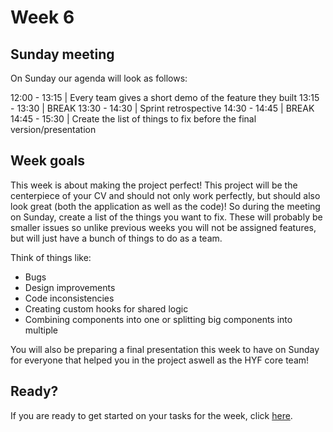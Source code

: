# Week 6

## Sunday meeting
On Sunday our agenda will look as follows:

12:00 - 13:15 | Every team gives a short demo of the feature they built
13:15 - 13:30 | BREAK
13:30 - 14:30 | Sprint retrospective
14:30 - 14:45 | BREAK
14:45 - 15:30 | Create the list of things to fix before the final version/presentation

## Week goals
This week is about making the project perfect! This project will be the centerpiece of your CV and should not only work perfectly, but should also look great (both the application as well as the code)! So during the meeting on Sunday, create a list of the things you want to fix. These will probably be smaller issues so unlike previous weeks you will not be assigned features, but will just have a bunch of things to do as a team. 

Think of things like:
- Bugs
- Design improvements
- Code inconsistencies
- Creating custom hooks for shared logic
- Combining components into one or splitting big components into multiple

You will also be preparing a final presentation this week to have on Sunday for everyone that helped you in the project aswell as the HYF core team!

## Ready?
If you are ready to get started on your tasks for the week, click [here](./MAKEME.md).